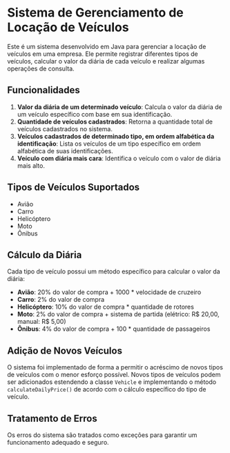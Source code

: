 # Sistema de Gerenciamento de Locação de Veículos

Este é um sistema desenvolvido em Java para gerenciar a locação de veículos em uma empresa. Ele permite registrar diferentes tipos de veículos, calcular o valor da diária de cada veículo e realizar algumas operações de consulta.

## Funcionalidades

1. **Valor da diária de um determinado veículo**: Calcula o valor da diária de um veículo específico com base em sua identificação.
2. **Quantidade de veículos cadastrados**: Retorna a quantidade total de veículos cadastrados no sistema.
3. **Veículos cadastrados de determinado tipo, em ordem alfabética da identificação**: Lista os veículos de um tipo específico em ordem alfabética de suas identificações.
4. **Veículo com diária mais cara**: Identifica o veículo com o valor de diária mais alto.

## Tipos de Veículos Suportados

- Avião
- Carro
- Helicóptero
- Moto
- Ônibus

## Cálculo da Diária

Cada tipo de veículo possui um método específico para calcular o valor da diária:

- **Avião**: 20% do valor de compra + 1000 * velocidade de cruzeiro
- **Carro**: 2% do valor de compra
- **Helicóptero**: 10% do valor de compra * quantidade de rotores
- **Moto**: 2% do valor de compra + sistema de partida (elétrico: R$ 20,00, manual: R$ 5,00)
- **Ônibus**: 4% do valor de compra + 100 * quantidade de passageiros

## Adição de Novos Veículos

O sistema foi implementado de forma a permitir o acréscimo de novos tipos de veículos com o menor esforço possível. Novos tipos de veículos podem ser adicionados estendendo a classe `Vehicle` e implementando o método `calculateDailyPrice()` de acordo com o cálculo específico do tipo de veículo.

## Tratamento de Erros

Os erros do sistema são tratados como exceções para garantir um funcionamento adequado e seguro.
